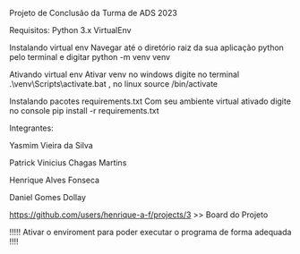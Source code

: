 Projeto de Conclusão da Turma de ADS 2023

Requisitos:
Python 3.x
VirtualEnv

Instalando virtual env
Navegar até o diretório raiz da sua aplicação python pelo terminal e digitar python -m venv venv

Ativando virtual env
Ativar venv no windows digite no terminal .\venv\Scripts\activate.bat , no linux source <venv>/bin/activate

Instalando pacotes requirements.txt
Com seu ambiente virtual ativado digite no console pip install -r requirements.txt

Integrantes: 

Yasmim Vieira da Silva

Patrick Vinicius Chagas Martins 

Henrique Alves Fonseca 

Daniel Gomes Dollay

https://github.com/users/henrique-a-f/projects/3 >> Board do Projeto


!!!!! Ativar o enviroment para poder executar o programa de forma adequada !!!!
